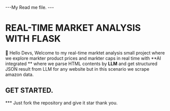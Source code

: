 ---My Read me file. --- 
# REAL-TIME MARKET ANALYSIS WITH FLASK 
👋 Hello Devs, Welcome to my real-time marktet analysis small project where 
    we explore markter product prices and markter caps in real time with **AI integrated ** 
    where we parse HTML contents by **LLM** and get structured JSON result from LLM for any 
    website but in this scenario we scrape amazon data. 
    
## GET STARTED. 
 *** Just fork the repository and give it star thank you. 